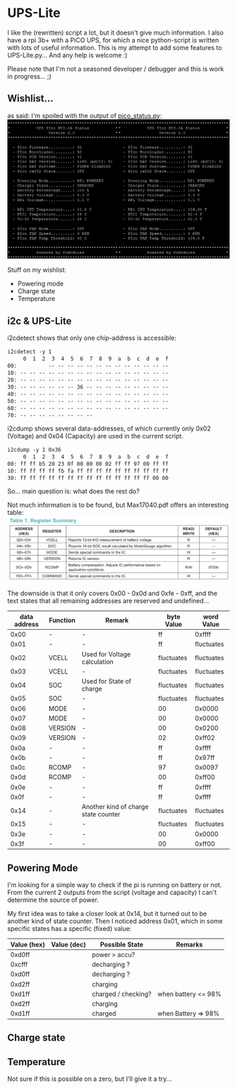 # UPS-Lite

I like the (rewritten) script a lot, but it doesn't give much information. I also have a rpi 3b+ with a PiCO UPS, for which a nice python-script is written with lots of useful information. This is my attempt to add some features to UPS-Lite.py... And any help is welcome :)

Please note that I'm not a seasoned developer / debugger and this is work in progress... ;)

## Wishlist... 
as said: I'm spoiled with the output of [pico_status.py](https://github.com/Siewert308SW/pico_status):
![alt text](https://github.com/Siewert308SW/pico_status/blob/master/pico_status.png "pico_status.py output")

Stuff on my wishlist: 
- Powering mode
- Charge state
- Temperature

## i2c & UPS-Lite
i2cdetect shows that only one chip-address is accessible:

```
i2cdetect -y 1
     0  1  2  3  4  5  6  7  8  9  a  b  c  d  e  f
00:          -- -- -- -- -- -- -- -- -- -- -- -- -- 
10: -- -- -- -- -- -- -- -- -- -- -- -- -- -- -- -- 
20: -- -- -- -- -- -- -- -- -- -- -- -- -- -- -- -- 
30: -- -- -- -- -- -- 36 -- -- -- -- -- -- -- -- -- 
40: -- -- -- -- -- -- -- -- -- -- -- -- -- -- -- -- 
50: -- -- -- -- -- -- -- -- -- -- -- -- -- -- -- -- 
60: -- -- -- -- -- -- -- -- -- -- -- -- -- -- -- -- 
70: -- -- -- -- -- -- -- --
```

i2cdump shows several data-addresses, of which currently only 0x02 (Voltage) and 0x04 (Capacity) are used in the current script. 
```
i2cdump -y 1 0x36
     0  1  2  3  4  5  6  7  8  9  a  b  c  d  e  f
00: ff ff b5 20 23 0f 00 00 00 02 ff ff 97 00 ff ff
10: ff ff ff ff fb fa ff ff ff ff ff ff ff ff ff ff
30: ff ff ff ff ff ff ff ff ff ff ff ff ff ff 00 00
```
 So... main question is: what does the rest do? 

Not much information is to be found, but Max17040.pdf offers an interesting table:
![alt text](images/Max17040_registry.png "Max17040 registry table")

The downside is that it only covers 0x00 - 0x0d and 0xfe - 0xff, and the text states that all remaining addresses are reserved and undefined... 


| data address | Function | Remark  | byte Value | word Value
| ------------- |-------------|-------|-------|-------|
| 0x00 | - | - |ff|0xffff |
| 0x01 | - | - |ff|fluctuates |
| 0x02 | VCELL | Used for Voltage calculation | fluctuates  | fluctuates |
| 0x03 | VCELL | - | fluctuates| fluctuates |
| 0x04 | SOC | Used for State of charge | fluctuates |fluctuates |
| 0x05 | SOC | - |fluctuates |fluctuates |
| 0x06 | MODE | - |00 | 0x0000 |
| 0x07 | MODE | - |00 | 0x0000 |
| 0x08 | VERSION | - |00 | 0x0200 |
| 0x09 | VERSION | - |02 | 0xff02 |
| 0x0a | - | - |ff | 0xffff | 
| 0x0b | - | - |ff | 0x97ff |
| 0x0c | RCOMP | - |97 | 0x0097 | 
| 0x0d | RCOMP | - |00 | 0xff00 |
| 0x0e | - | - |ff | 0xffff |
| 0x0f | - | - |ff | 0xffff |
| 0x14 | - |Another kind of charge state counter | fluctuates | fluctuates |
| 0x15 | - | - |fluctuates   | fluctuates |
| 0x3e | - | - |00 | 0x0000 |
| 0x3f | - | - |00 | 0xff00 |







## Powering Mode
I'm looking for a simple way to check if the pi is running on battery or not. From the current 2 outputs from the script (voltage and capacity) I can't determine the source of power. 

My first idea was to take a closer look at 0x14, but it turned out to be another kind of state counter. Then I noticed address 0x01, which in some specific states has a specific (fixed) value: 

| Value (hex) | Value (dec) | Possible State  | Remarks |
| ------------- |-------------|-------|-------|
| 0xd0ff |  | power > accu? | | 
| 0xcfff |  | decharging ?  | | 
| 0xd0ff |  | decharging ?  | | 
| 0xd2ff |  | charging | | 
| 0xd1ff |  | charged / checking?  | when battery <= 98%  |
| 0xd2ff |  | charging  | | 
| 0xd1ff |  | charged  | when Battery => 98% |


## Charge state

## Temperature
Not sure if this is possible on a zero, but I'll give it a try...






